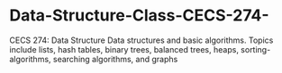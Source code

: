 # Data-Structure-Class-CECS-274-
CECS 274: Data Structure
Data structures and basic algorithms. Topics include lists, hash tables, binary trees, balanced trees, heaps, sorting-algorithms, searching algorithms, and graphs
